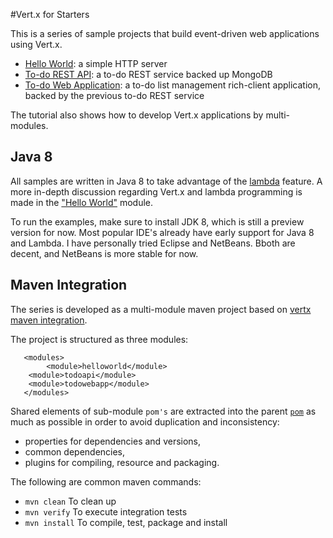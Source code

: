 #Vert.x for Starters

This is a series of sample projects that build event-driven web applications using Vert.x. 

* [Hello World](https://github.com/relai/vertx-starters/tree/master/helloworld): a simple HTTP server
* [To-do REST API](https://github.com/relai/vertx-starters/tree/master/todoapi): a to-do REST service backed up MongoDB
* [To-do Web Application](https://github.com/relai/vertx-starters/tree/master/todowebapp): a to-do list management rich-client application, backed by the previous to-do REST service

The tutorial also shows how to develop Vert.x applications by multi-modules. 

## Java 8

All samples are written in Java 8 to take advantage of the [lambda](http://relai.blogspot.com/2013/11/java-lambda-cheat-sheet.html) feature. A more in-depth discussion regarding Vert.x and lambda programming is made in the ["Hello World"](https://github.com/relai/vertx-starters/tree/master/helloworld) module.

To run the examples, make sure to install JDK 8, which is still a preview version for now. Most popular IDE's already have early support for Java 8 and Lambda. I have personally tried Eclipse and NetBeans. Bboth are decent, and NetBeans is more stable for now.


## Maven Integration

The series is developed as a multi-module maven project based on [vertx maven integration](http://vertx.io/maven_dev.html). 

The project is structured as three modules:

       <modules>
            <module>helloworld</module>
	    <module>todoapi</module>
	    <module>todowebapp</module>
       </modules>  

Shared elements of sub-module `pom's` are extracted into the parent [`pom`](https://github.com/relai/vertx-starters/blob/master/pom.xml) as much as possible in order to avoid duplication and inconsistency:

* properties for dependencies and versions,
* common dependencies,
* plugins for compiling, resource and packaging.


The following are common maven commands:

*  `mvn clean`      To clean up
*  `mvn verify`     To execute integration tests
*  `mvn install`    To compile, test, package and install

